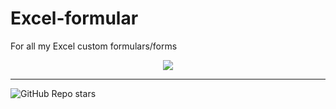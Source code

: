 # Excel-formular
For all my Excel custom formulars/forms

<p align="center">
  <img src="https://readme-typing-svg.demolab.com/?lines=Have+Fun;Good+Luck;You+can+do+it;&font=Fira%20Code&center=true&width=380&height=50&duration=4000&pause=1000">
</p>
<hr/>

![GitHub Repo stars](https://img.shields.io/github/stars/hongjiNH/Excel-formular?style=social) 
